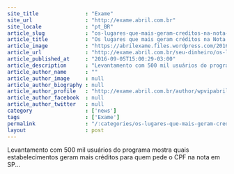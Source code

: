 ```yaml
---
site_title               : "Exame"
site_url                 : "http://exame.abril.com.br"
site_locale              : "pt_BR"
article_slug             : "os-lugares-que-mais-geram-creditos-na-nota-fiscal-paulista"
article_title            : "Os lugares que mais geram créditos na Nota Fiscal Paulista"
article_image            : "https://abrilexame.files.wordpress.com/2016/09/size_960_16_9_nota-fiscal2.jpg?quality=70&strip=all&w=960"
article_url              : "http://exame.abril.com.br/seu-dinheiro/os-lugares-que-mais-geram-creditos-na-nota-fiscal-paulista/"
article_published_at     : "2016-09-05T15:00:29-03:00"
article_description      : "Levantamento com 500 mil usuários do programa mostra quais estabelecimentos geram mais créditos para quem pede o CPF na nota em SP..."
article_author_name      : ""
article_author_image     : null
article_author_biography : null
article_author_profile   : "http://exame.abril.com.br/author/wpvipabril/"
article_author_facebook  : null
article_author_twitter   : null
category                 : ['news']
tags                     : ['Exame']
permalink                : "/:categories/os-lugares-que-mais-geram-creditos-na-nota-fiscal-paulista/"
layout                   : post
---
```


Levantamento com 500 mil usuários do programa mostra quais estabelecimentos geram mais créditos para quem pede o CPF na nota em SP...
